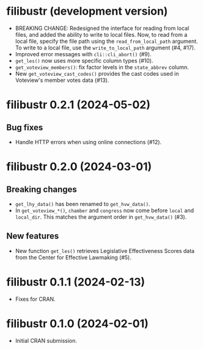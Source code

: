 # filibustr (development version)

* BREAKING CHANGE: Redesigned the interface for reading from local files, and 
  added the ability to write to local files. Now, to read from a local file, 
  specify the file path using the `read_from_local_path` argument. To write to 
  a local file, use the `write_to_local_path` argument (#4, #17).
* Improved error messages with `cli::cli_abort()` (#9).
* `get_les()` now uses more specific column types (#10).
* `get_voteview_members()`: fix factor levels in the `state_abbrev` column.
* New `get_voteview_cast_codes()` provides the cast codes used in 
  Voteview's member votes data (#13).

# filibustr 0.2.1 (2024-05-02)

## Bug fixes

* Handle HTTP errors when using online connections (#12).

# filibustr 0.2.0 (2024-03-01)

## Breaking changes

* `get_lhy_data()` has been renamed to `get_hvw_data()`.
* In `get_voteview_*()`, `chamber` and `congress` now come before `local` and 
  `local_dir`. This matches the argument order in `get_hvw_data()` (#3).

## New features

* New function `get_les()` retrieves Legislative Effectiveness Scores data from the Center 
  for Effective Lawmaking (#5).

# filibustr 0.1.1 (2024-02-13)

* Fixes for CRAN.

# filibustr 0.1.0 (2024-02-01)

* Initial CRAN submission.
